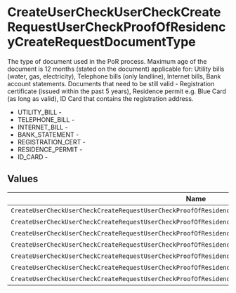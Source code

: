 # CreateUserCheckUserCheckCreateRequestUserCheckProofOfResidencyCreateRequestDocumentType

The type of document used in the PoR process. Maximum age of the document is 12 months (stated on the document) applicable for: Utility bills (water, gas, electricity), Telephone bills (only landline), Internet bills, Bank account statements. Documents that need to be still valid - Registration certificate (issued within the past 5 years), Residence permit e.g. Blue Card (as long as valid), ID Card that contains the registration address.
* UTILITY_BILL - 
* TELEPHONE_BILL - 
* INTERNET_BILL - 
* BANK_STATEMENT - 
* REGISTRATION_CERT - 
* RESIDENCE_PERMIT - 
* ID_CARD - 


## Values

| Name                                                                                                      | Value                                                                                                     |
| --------------------------------------------------------------------------------------------------------- | --------------------------------------------------------------------------------------------------------- |
| `CreateUserCheckUserCheckCreateRequestUserCheckProofOfResidencyCreateRequestDocumentTypeUtilityBill`      | UTILITY_BILL                                                                                              |
| `CreateUserCheckUserCheckCreateRequestUserCheckProofOfResidencyCreateRequestDocumentTypeTelephoneBill`    | TELEPHONE_BILL                                                                                            |
| `CreateUserCheckUserCheckCreateRequestUserCheckProofOfResidencyCreateRequestDocumentTypeInternetBill`     | INTERNET_BILL                                                                                             |
| `CreateUserCheckUserCheckCreateRequestUserCheckProofOfResidencyCreateRequestDocumentTypeBankStatement`    | BANK_STATEMENT                                                                                            |
| `CreateUserCheckUserCheckCreateRequestUserCheckProofOfResidencyCreateRequestDocumentTypeRegistrationCert` | REGISTRATION_CERT                                                                                         |
| `CreateUserCheckUserCheckCreateRequestUserCheckProofOfResidencyCreateRequestDocumentTypeResidencePermit`  | RESIDENCE_PERMIT                                                                                          |
| `CreateUserCheckUserCheckCreateRequestUserCheckProofOfResidencyCreateRequestDocumentTypeIDCard`           | ID_CARD                                                                                                   |